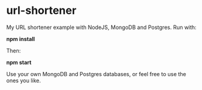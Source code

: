 # url-shortener
My URL shortener example with NodeJS, MongoDB and Postgres. Run with:

**npm install**

Then:

**npm start**

Use your own MongoDB and Postgres databases, or feel free to use the ones you like.
